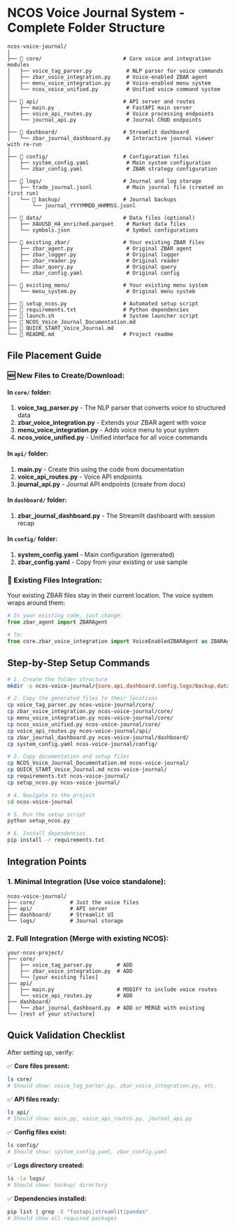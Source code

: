 # NCOS Voice Journal System - Complete Folder Structure

```
ncos-voice-journal/
│
├── 📁 core/                          # Core voice and integration modules
│   ├── voice_tag_parser.py           # NLP parser for voice commands
│   ├── zbar_voice_integration.py     # Voice-enabled ZBAR agent
│   ├── menu_voice_integration.py     # Voice-enabled menu system
│   └── ncos_voice_unified.py         # Unified voice command system
│
├── 📁 api/                           # API server and routes
│   ├── main.py                       # FastAPI main server
│   ├── voice_api_routes.py           # Voice processing endpoints
│   └── journal_api.py                # Journal CRUD endpoints
│
├── 📁 dashboard/                     # Streamlit dashboard
│   └── zbar_journal_dashboard.py     # Interactive journal viewer with re-run
│
├── 📁 config/                        # Configuration files
│   ├── system_config.yaml            # Main system configuration
│   └── zbar_config.yaml              # ZBAR strategy configuration
│
├── 📁 logs/                          # Journal and log storage
│   ├── trade_journal.jsonl           # Main journal file (created on first run)
│   └── 📁 backup/                    # Journal backups
│       └── journal_YYYYMMDD_HHMMSS.jsonl
│
├── 📁 data/                          # Data files (optional)
│   ├── XAUUSD_H4_enriched.parquet    # Market data files
│   └── symbols.json                  # Symbol configurations
│
├── 📁 existing_zbar/                 # Your existing ZBAR files
│   ├── zbar_agent.py                 # Original ZBAR agent
│   ├── zbar_logger.py                # Original logger
│   ├── zbar_reader.py                # Original reader
│   ├── zbar_query.py                 # Original query
│   └── zbar_config.yaml              # Original config
│
├── 📁 existing_menu/                 # Your existing menu system
│   └── menu_system.py                # Original menu system
│
├── 📄 setup_ncos.py                  # Automated setup script
├── 📄 requirements.txt               # Python dependencies
├── 📄 launch.sh                      # System launcher script
├── 📄 NCOS_Voice_Journal_Documentation.md
├── 📄 QUICK_START_Voice_Journal.md
└── 📄 README.md                      # Project readme
```

## File Placement Guide

### 🆕 New Files to Create/Download:

#### In `core/` folder:
1. **voice_tag_parser.py** - The NLP parser that converts voice to structured data
2. **zbar_voice_integration.py** - Extends your ZBAR agent with voice
3. **menu_voice_integration.py** - Adds voice menu to your system
4. **ncos_voice_unified.py** - Unified interface for all voice commands

#### In `api/` folder:
1. **main.py** - Create this using the code from documentation
2. **voice_api_routes.py** - Voice API endpoints
3. **journal_api.py** - Journal API endpoints (create from docs)

#### In `dashboard/` folder:
1. **zbar_journal_dashboard.py** - The Streamlit dashboard with session recap

#### In `config/` folder:
1. **system_config.yaml** - Main configuration (generated)
2. **zbar_config.yaml** - Copy from your existing or use sample

### 📂 Existing Files Integration:

Your existing ZBAR files stay in their current location. The voice system wraps around them:

```python
# In your existing code, just change:
from zbar_agent import ZBARAgent

# To:
from core.zbar_voice_integration import VoiceEnabledZBARAgent as ZBARAgent
```

## Step-by-Step Setup Commands

```bash
# 1. Create the folder structure
mkdir -p ncos-voice-journal/{core,api,dashboard,config,logs/backup,data}

# 2. Copy the generated files to their locations
cp voice_tag_parser.py ncos-voice-journal/core/
cp zbar_voice_integration.py ncos-voice-journal/core/
cp menu_voice_integration.py ncos-voice-journal/core/
cp ncos_voice_unified.py ncos-voice-journal/core/
cp voice_api_routes.py ncos-voice-journal/api/
cp zbar_journal_dashboard.py ncos-voice-journal/dashboard/
cp system_config.yaml ncos-voice-journal/config/

# 3. Copy documentation and setup files
cp NCOS_Voice_Journal_Documentation.md ncos-voice-journal/
cp QUICK_START_Voice_Journal.md ncos-voice-journal/
cp requirements.txt ncos-voice-journal/
cp setup_ncos.py ncos-voice-journal/

# 4. Navigate to the project
cd ncos-voice-journal

# 5. Run the setup script
python setup_ncos.py

# 6. Install dependencies
pip install -r requirements.txt
```

## Integration Points

### 1. **Minimal Integration** (Use voice standalone):
```
ncos-voice-journal/
├── core/           # Just the voice files
├── api/            # API server
├── dashboard/      # Streamlit UI
└── logs/           # Journal storage
```

### 2. **Full Integration** (Merge with existing NCOS):
```
your-ncos-project/
├── core/
│   ├── voice_tag_parser.py        # ADD
│   ├── zbar_voice_integration.py  # ADD
│   └── [your existing files]
├── api/
│   ├── main.py                    # MODIFY to include voice routes
│   └── voice_api_routes.py        # ADD
├── dashboard/
│   └── zbar_journal_dashboard.py  # ADD or MERGE with existing
└── [rest of your structure]
```

## Quick Validation Checklist

After setting up, verify:

✅ **Core files present:**
```bash
ls core/
# Should show: voice_tag_parser.py, zbar_voice_integration.py, etc.
```

✅ **API files ready:**
```bash
ls api/
# Should show: main.py, voice_api_routes.py, journal_api.py
```

✅ **Config files exist:**
```bash
ls config/
# Should show: system_config.yaml, zbar_config.yaml
```

✅ **Logs directory created:**
```bash
ls -la logs/
# Should show: backup/ directory
```

✅ **Dependencies installed:**
```bash
pip list | grep -E "fastapi|streamlit|pandas"
# Should show all required packages
```
